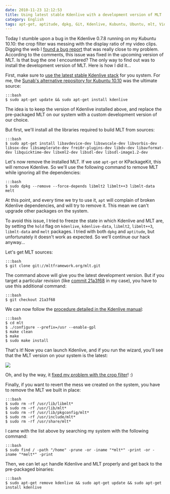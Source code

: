```yaml
---
date: 2010-11-23 12:12:53
title: Using latest stable Kdenlive with a development version of MLT
category: English
tags: apt-get, aptitude, dpkg, Git, Kdenlive, Kubuntu, Ubuntu, mlt, Video
---
```


Today I stumble upon a bug in the Kdenlive 0.7.8 running on my Kubuntu 10.10: the crop filter was messing with the display ratio of my video clips. Digging the web I [found a bug report](http://www.kdenlive.org/mantis/view.php?id=1814) that was really close to my problem. According to the comments, this issue was fixed in the upcoming version of MLT. Is that bug the one I encountered? The only way to find out was to install the development version of MLT. Here is how I did it...

First, make sure to [use the latest stable Kdenlive stack](http://www.kdenlive.org/download-kdenlive-0) for you system. For me, the [Sunab's alternative repository for Kubuntu 10.10](https://launchpad.net/~sunab/+archive/kdenlive-release/?field.series_filter=maverick) was the ultimate source:

    :::bash
    $ sudo apt-get update && sudo apt-get install kdenlive

The idea is to keep the version of Kdenlive installed above, and replace the pre-packaged MLT on our system with a custom development version of our choice.

But first, we'll install all the libraries required to build MLT from sources:

    :::bash
    $ sudo apt-get install libavdevice-dev libswscale-dev libvorbis-dev libsox-dev libsamplerate-dev frei0r-plugins-dev libdv-dev libavformat-dev libquicktime-dev libxml2-dev libsdl-dev libsdl-image1.2-dev

Let's now remove the installed MLT. If we use `apt-get` or KPackageKit, this will remove Kdenlive. So we'll use the following command to remove MLT while ignoring all the dependencies:

    :::bash
    $ sudo dpkg --remove --force-depends libmlt2 libmlt++3 libmlt-data melt

At this point, and every time we try to use it, `apt` will complain of broken Kdenlive dependencies, and will try to remove it. This mean we can't upgrade other packages on the system.

To avoid this issue, I tried to freeze the state in which Kdenlive and MLT are, by setting the `hold` flag on `kdenlive`, `kdenlive-data`, `libmlt2`, `libmlt++3`, `libmlt-data` and `melt` packages. I tried with both `dpkg` and `aptitude`, but unfortunately it doesn't work as expected. So we'll continue our hack anyway...

Let's get MLT sources:

    :::bash
    $ git clone git://mltframework.org/mlt.git

The command above will give you the latest development version. But if you target a particular revision (like [commit 21a3f68](http://mltframework.org/gitweb/mlt.git?p=mltframework.org/mlt.git;a=commit;h=21a3f68d56ce1237eb6510cdf03ebfc40b5641c2) in my case), you have to use this additional command:

    :::bash
    $ git checkout 21a3f68

We can now follow the [procedure detailed in the Kdenlive manual](http://www.kdenlive.org/user-manual/downloading-and-installing-kdenlive/installing-source/installing-mlt-rendering-engine):

    :::bash
    $ cd mlt
    $ ./configure --prefix=/usr --enable-gpl
    $ make clean
    $ make
    $ sudo make install

That's it! Now you can launch Kdenlive, and if you run the wizard, you'll see that the MLT version on your system is the latest:

![](/uploads/2010/kdenlive-with-mlt-dev.png)

Oh, and by the way, it [fixed my problem with the crop filter](http://mltframework.org/gitweb/mlt.git?p=mltframework.org/mlt.git;a=commitdiff;h=21a3f68d56ce1237eb6510cdf03ebfc40b5641c2)! :)

Finally, if you want to revert the mess we created on the system, you have to remove the MLT we built in place:

    :::bash
    $ sudo rm -rf /usr/lib/libmlt*
    $ sudo rm -rf /usr/lib/mlt*
    $ sudo rm -rf /usr/lib/pkgconfig/mlt*
    $ sudo rm -rf /usr/include/mlt*
    $ sudo rm -rf /usr/share/mlt*

I came with the list above by searching my system with the following command:

    :::bash
    $ sudo find / -path "/home" -prune -or -iname "*mlt*" -print -or -iname "*melt*" -print

Then, we can let `apt` handle Kdenlive and MLT properly and get back to the pre-packaged binaries:

    :::bash
    $ sudo apt-get remove kdenlive && sudo apt-get update && sudo apt-get install kdenlive

